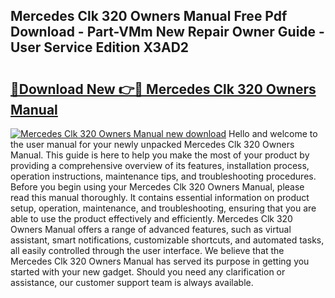 ## Mercedes Clk 320 Owners Manual Free Pdf Download - Part-VMm New Repair Owner Guide - User Service Edition X3AD2

# <h2><a href="http://cf1243.oget.top/?id=Mercedes+Clk+320+Owners+Manual">🔗Download New 👉🔴 Mercedes Clk 320 Owners Manual</a></h2>

[![Mercedes Clk 320 Owners Manual new download](https://i.imgur.com/5g1atiW.png)](http://cf1243.oget.top/?id=Mercedes+Clk+320+Owners+Manual)
Hello and welcome to the user manual for your newly unpacked Mercedes Clk 320 Owners Manual. This guide is here to help you make the most of your product by providing a comprehensive overview of its features, installation process, operation instructions, maintenance tips, and troubleshooting procedures. Before you begin using your Mercedes Clk 320 Owners Manual, please read this manual thoroughly. It contains essential information on product setup, operation, maintenance, and troubleshooting, ensuring that you are able to use the product effectively and efficiently. Mercedes Clk 320 Owners Manual offers a range of advanced features, such as virtual assistant, smart notifications, customizable shortcuts, and automated tasks, all easily controlled through the user interface. We believe that the Mercedes Clk 320 Owners Manual has served its purpose in getting you started with your new gadget. Should you need any clarification or assistance, our customer support team is always available.
